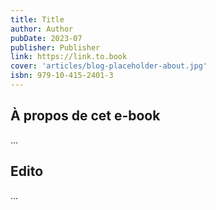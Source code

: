 ```yaml
---
title: Title
author: Author
pubDate: 2023-07
publisher: Publisher
link: https://link.to.book
cover: 'articles/blog-placeholder-about.jpg'
isbn: 979-10-415-2401-3
---
```

## À propos de cet e-book

...

## Edito

...